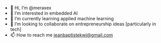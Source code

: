 - 👋 Hi, I’m @meraxex
- 👀 I’m interested in embedded AI
- 🌱 I’m currently learning applied machine learning
- 💞️ I’m looking to collaborate on entrepreneurship ideas [particularly in tech]
- 📫 How to reach me jeanbaptistekwi@gmail.com

<!---
meraxex/meraxex is a ✨ special ✨ repository because its `README.md` (this file) appears on your GitHub profile.
You can click the Preview link to take a look at your changes.
--->

